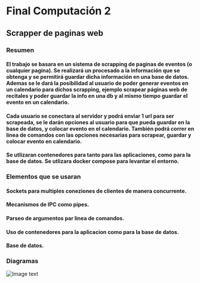 # Final Computación 2

## Scrapper de paginas web

### Resumen

#### El trabajo se basara en un sistema de scrapping de paginas de eventos (o cualquier pagina). Se realizará un procesado a la información que se obtenga y se permitirá guardar dicha información en una base de datos. Ademas se le dará la posibilidad al usuario de poder generar eventos en un calendario para dichos scrapping, ejemplo scrapear páginas web de recitales y poder guardar la info en una db y al mismo tiempo guardar el evento en un calendario.

#### Cada usuario se conectara al servidor y podrá enviar 1 url para ser scrapeada, se le darán opciones al usuario para que pueda guardar en la base de datos, y colocar evento en el calendario. También podrá correr en linea de comandos con las opciones necesarias para scrapear, guardar y colocar evento en calendario.

#### Se utlizaran contenedores para tanto para las aplicaciones, como para la base de datos. Se utlizara docker compose para levantar el entorno.

### Elementos que se usaran

#### Sockets para multiples coneziones de clientes de manera concurrente.
#### Mecanismos de IPC como pipes.
#### Parseo de argumentos par linea de comandos.
#### Uso de contenedores para la aplicacion como para la base de datos.
#### Base de datos.

### Diagramas

![Image text](https://github.com/fernan256/compu2/tree/main/final/doc/Diagrama_Trabajo_Final.png)